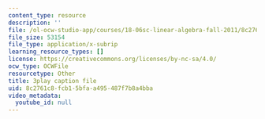 ```yaml
---
content_type: resource
description: ''
file: /ol-ocw-studio-app/courses/18-06sc-linear-algebra-fall-2011/8c2761c8fcb15bfaa495487f7b8a4bba_nHlE7EgJFds.vtt
file_size: 53154
file_type: application/x-subrip
learning_resource_types: []
license: https://creativecommons.org/licenses/by-nc-sa/4.0/
ocw_type: OCWFile
resourcetype: Other
title: 3play caption file
uid: 8c2761c8-fcb1-5bfa-a495-487f7b8a4bba
video_metadata:
  youtube_id: null
---
```

